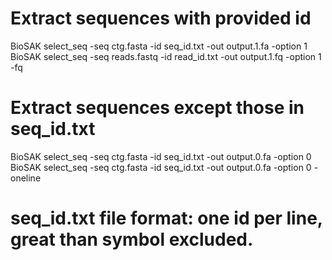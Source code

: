 # Extract sequences with provided id
BioSAK select_seq -seq ctg.fasta -id seq_id.txt -out output.1.fa -option 1 
BioSAK select_seq -seq reads.fastq -id read_id.txt -out output.1.fq -option 1 -fq

# Extract sequences except those in seq_id.txt
BioSAK select_seq -seq ctg.fasta -id seq_id.txt -out output.0.fa -option 0
BioSAK select_seq -seq ctg.fasta -id seq_id.txt -out output.0.fa -option 0 -oneline

# seq_id.txt file format: one id per line, great than symbol excluded.
